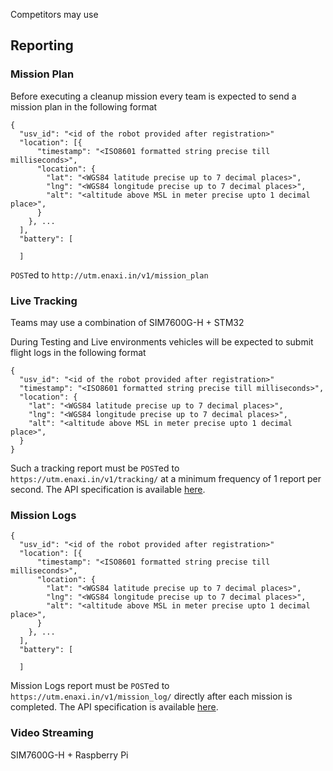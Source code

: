 Competitors may use 

## Reporting

### Mission Plan

Before executing a cleanup mission every team is expected to send a mission plan in the following format


```
{
  "usv_id": "<id of the robot provided after registration>"
  "location": [{
	  "timestamp": "<ISO8601 formatted string precise till milliseconds>",
	  "location": {
	    "lat": "<WGS84 latitude precise up to 7 decimal places>",
	    "lng": "<WGS84 longitude precise up to 7 decimal places>",
	    "alt": "<altitude above MSL in meter precise upto 1 decimal place>",
	  }
    }, ...
  ],
  "battery": [
  
  ]
```

`POST`ed to `http://utm.enaxi.in/v1/mission_plan`

### Live Tracking

Teams may use a combination of SIM7600G-H + STM32

During Testing and Live environments vehicles will be expected to submit flight logs in the following format

```
{
  "usv_id": "<id of the robot provided after registration>"
  "timestamp": "<ISO8601 formatted string precise till milliseconds>",
  "location": {
    "lat": "<WGS84 latitude precise up to 7 decimal places>",
    "lng": "<WGS84 longitude precise up to 7 decimal places>",
    "alt": "<altitude above MSL in meter precise upto 1 decimal place>",
  }
}
```

Such a tracking report must be `POST`ed  to `https://utm.enaxi.in/v1/tracking/` at a minimum frequency of 1 report per second. The API specification is available [here](https://utm.enaxi.in/docs/).

### Mission Logs

```
{
  "usv_id": "<id of the robot provided after registration>"
  "location": [{
	  "timestamp": "<ISO8601 formatted string precise till milliseconds>",
	  "location": {
	    "lat": "<WGS84 latitude precise up to 7 decimal places>",
	    "lng": "<WGS84 longitude precise up to 7 decimal places>",
	    "alt": "<altitude above MSL in meter precise upto 1 decimal place>",
	  }
    }, ...
  ],
  "battery": [
  
  ]
```

Mission Logs report must be `POST`ed  to `https://utm.enaxi.in/v1/mission_log/` directly after each mission is completed. The API specification is available [here](https://utm.enaxi.in/docs/).


### Video Streaming

SIM7600G-H + Raspberry Pi

